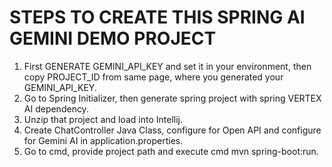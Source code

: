# STEPS TO CREATE THIS SPRING AI GEMINI DEMO PROJECT
1) First GENERATE GEMINI_API_KEY and set it in your environment, then copy PROJECT_ID from same page, where you generated your GEMINI_API_KEY.
2) Go to Spring Initializer, then generate spring project with spring VERTEX AI dependency.
3) Unzip that project and load into Intellij.
4) Create ChatController Java Class, configure for Open API and configure for Gemini AI in application.properties.
5) Go to cmd, provide project path and execute cmd mvn spring-boot:run. 
